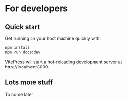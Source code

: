 # For developers

## Quick start

Get running on your host machine quickly with:

```bash
npm install
npm run docs:dev
```

VitePress will start a hot-reloading development server at http://localhost:3000.

## Lots more stuff

To come later
